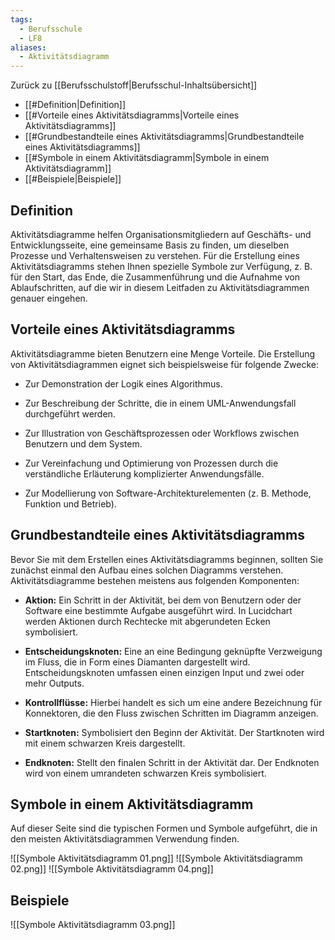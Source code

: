 ```yaml
---
tags:
  - Berufsschule
  - LF8
aliases:
  - Aktivitätsdiagramm
---
```

Zurück zu [[Berufsschulstoff|Berufsschul-Inhaltsübersicht]]

- [[#Definition|Definition]]
- [[#Vorteile eines Aktivitätsdiagramms|Vorteile eines Aktivitätsdiagramms]]
- [[#Grundbestandteile eines Aktivitätsdiagramms|Grundbestandteile eines Aktivitätsdiagramms]]
- [[#Symbole in einem Aktivitätsdiagramm|Symbole in einem Aktivitätsdiagramm]]
- [[#Beispiele|Beispiele]]

## Definition

Aktivitätsdiagramme helfen Organisationsmitgliedern auf Geschäfts- und Entwicklungsseite, eine gemeinsame Basis zu finden, um dieselben Prozesse und Verhaltensweisen zu verstehen. Für die Erstellung eines Aktivitätsdiagramms stehen Ihnen spezielle Symbole zur Verfügung, z. B. für den Start, das Ende, die Zusammenführung und die Aufnahme von Ablaufschritten, auf die wir in diesem Leitfaden zu Aktivitätsdiagrammen genauer eingehen.

## Vorteile eines Aktivitätsdiagramms

Aktivitätsdiagramme bieten Benutzern eine Menge Vorteile. Die Erstellung von Aktivitätsdiagrammen eignet sich beispielsweise für folgende Zwecke:

- Zur Demonstration der Logik eines Algorithmus.
    
- Zur Beschreibung der Schritte, die in einem UML-Anwendungsfall durchgeführt werden.
    
- Zur Illustration von Geschäftsprozessen oder Workflows zwischen Benutzern und dem System.
    
- Zur Vereinfachung und Optimierung von Prozessen durch die verständliche Erläuterung komplizierter Anwendungsfälle.
    
- Zur Modellierung von Software-Architekturelementen (z. B. Methode, Funktion und Betrieb).
    

## Grundbestandteile eines Aktivitätsdiagramms

Bevor Sie mit dem Erstellen eines Aktivitätsdiagramms beginnen, sollten Sie zunächst einmal den Aufbau eines solchen Diagramms verstehen. Aktivitätsdiagramme bestehen meistens aus folgenden Komponenten:

- **Aktion:** Ein Schritt in der Aktivität, bei dem von Benutzern oder der Software eine bestimmte Aufgabe ausgeführt wird. In Lucidchart werden Aktionen durch Rechtecke mit abgerundeten Ecken symbolisiert.
    
- **Entscheidungsknoten:** Eine an eine Bedingung geknüpfte Verzweigung im Fluss, die in Form eines Diamanten dargestellt wird. Entscheidungsknoten umfassen einen einzigen Input und zwei oder mehr Outputs.
    
- **Kontrollflüsse:** Hierbei handelt es sich um eine andere Bezeichnung für Konnektoren, die den Fluss zwischen Schritten im Diagramm anzeigen.
    
- **Startknoten:** Symbolisiert den Beginn der Aktivität. Der Startknoten wird mit einem schwarzen Kreis dargestellt.
    
- **Endknoten:** Stellt den finalen Schritt in der Aktivität dar. Der Endknoten wird von einem umrandeten schwarzen Kreis symbolisiert.

## Symbole in einem Aktivitätsdiagramm

Auf dieser Seite sind die typischen Formen und Symbole aufgeführt, die in den meisten Aktivitätsdiagrammen Verwendung finden.

![[Symbole Aktivitätsdiagramm 01.png]]
![[Symbole Aktivitätsdiagramm 02.png]]
![[Symbole Aktivitätsdiagramm 04.png]]

## Beispiele

![[Symbole Aktivitätsdiagramm 03.png]]